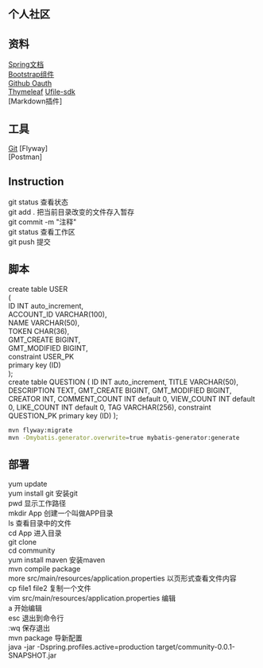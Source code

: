 ## 个人社区

## 资料
[Spring文档](https://spring.io/)  
[Bootstrap组件](https://v3.bootcss.com/components/#navbar)  
[Github Oauth](https://developer.github.com/apps/)  
[Thymeleaf](https://www.thymeleaf.org/index.html) 
[Ufile-sdk](https://github.com/ucloud/ufile-sdk-java)   
[Markdown插件]  
## 工具
[Git](https://github.com/)
[Flyway]  
[Postman]  
## Instruction
git status  查看状态  
git add .   把当前目录改变的文件存入暂存  
git commit -m "注释"    
git status  查看工作区  
git push    提交  
## 脚本
create table USER  
(  
	ID INT auto_increment,  
	ACCOUNT_ID VARCHAR(100),  
	NAME VARCHAR(50),  
	TOKEN CHAR(36),  
	GMT_CREATE BIGINT,  
	GMT_MODIFIED BIGINT,  
	constraint USER_PK  
	primary key (ID)  
);  
create table QUESTION
(
    ID            INT auto_increment,
    TITLE         VARCHAR(50),
    DESCRIPTION   TEXT,
    GMT_CREATE    BIGINT,
    GMT_MODIFIED  BIGINT,
    CREATOR       INT,
    COMMENT_COUNT INT default 0,
    VIEW_COUNT    INT default 0,
    LIKE_COUNT    INT default 0,
    TAG           VARCHAR(256),
    constraint QUESTION_PK
        primary key (ID)
);
```bash
mvn flyway:migrate
mvn -Dmybatis.generator.overwrite=true mybatis-generator:generate
```
## 部署
yum update  
yum install git 安装git  
pwd 显示工作路径  
mkdir App   创建一个叫做APP目录  
ls  查看目录中的文件  
cd App  进入目录  
git clone  
cd community  
yum install maven 安装maven  
mvn compile package  
more src/main/resources/application.properties 以页形式查看文件内容  
cp file1 file2 复制一个文件  
vim src/main/resources/application.properties 编辑  
a 开始编辑  
esc 退出到命令行  
:wq 保存退出  
mvn package 导新配置  
java -jar -Dspring.profiles.active=production target/community-0.0.1-SNAPSHOT.jar  
